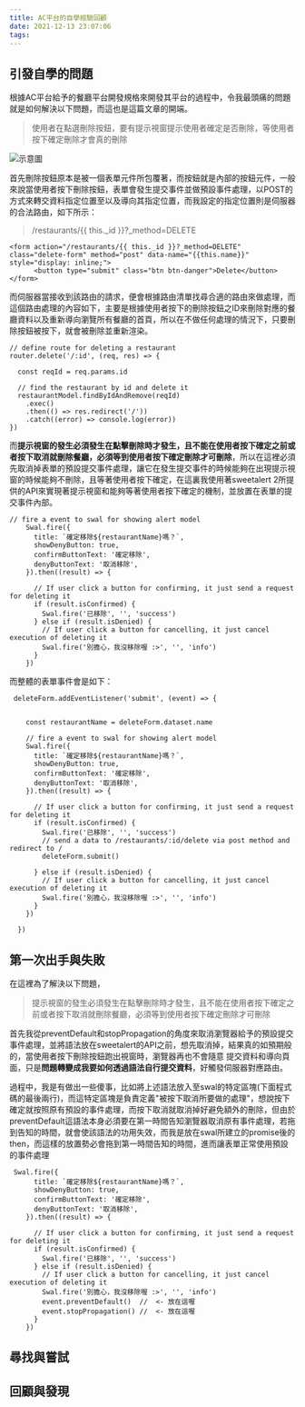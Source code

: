 ```yaml
---
title: AC平台的自學經驗回顧
date: 2021-12-13 23:07:06
tags:
---
```



## 引發自學的問題

根據AC平台給予的餐廳平台開發規格來開發其平台的過程中，令我最頭痛的問題就是如何解決以下問題，而這也是這篇文章的開端。
> 使用者在點選刪除按鈕，要有提示視窗提示使用者確定是否刪除，等使用者按下確定刪除才會真的刪除

![示意圖](https://res.cloudinary.com/dqfxgtyoi/image/upload/v1639406983/self-study-experience/example_weayrt.gif)

首先刪除按鈕原本是被一個表單元件所包覆著，而按鈕就是內部的按鈕元件，一般來說當使用者按下刪除按鈕，表單會發生提交事件並做預設事件處理，以POST的方式來轉交資料指定位置至以及導向其指定位置，而我設定的指定位置則是伺服器的合法路由，如下所示：

> /restaurants/{{ this._id }}?_method=DELETE

```
<form action="/restaurants/{{ this._id }}?_method=DELETE" class="delete-form" method="post" data-name="{{this.name}}" style="display: inline;">
      <button type="submit" class="btn btn-danger">Delete</button>
</form>
```

而伺服器當接收到該路由的請求，便會根據路由清單找尋合適的路由來做處理，而這個路由處理的內容如下，主要是根據使用者按下的刪除按鈕之ID來刪除對應的餐廳資料以及重新導向瀏覽所有餐廳的首頁，所以在不做任何處理的情況下，只要刪除按鈕被按下，就會被刪除並重新渲染。


```
// define route for deleting a restaurant
router.delete('/:id', (req, res) => {

  const reqId = req.params.id

  // find the restaurant by id and delete it
  restaurantModel.findByIdAndRemove(reqId)
    .exec()
    .then(() => res.redirect('/'))
    .catch((error) => console.log(error))
})
```

而**提示視窗的發生必須發生在點擊刪除時才發生，且不能在使用者按下確定之前或者按下取消就刪除餐廳，必須等到使用者按下確定刪除才可刪除**，所以在這裡必須先取消掉表單的預設提交事件處理，讓它在發生提交事件的時候能夠在出現提示視窗的時候能夠不刪除，且等著使用者按下確定，在這裏我使用著sweetalert 2所提供的API來實現著提示視窗和能夠等著使用者按下確定的機制，並放置在表單的提交事件內部。

```
// fire a event to swal for showing alert model
    Swal.fire({
      title: `確定移除${restaurantName}嗎？`,
      showDenyButton: true,
      confirmButtonText: '確定移除',
      denyButtonText: '取消移除',
    }).then((result) => {

      // If user click a button for confirming, it just send a request for deleting it
      if (result.isConfirmed) {
        Swal.fire('已移除', '', 'success')
      } else if (result.isDenied) {
        // If user click a button for cancelling, it just cancel execution of deleting it
        Swal.fire('別擔心，我沒移除喔 :>', '', 'info')
      }
    })
```

而整體的表單事件會是如下：
```
 deleteForm.addEventListener('submit', (event) => {


    const restaurantName = deleteForm.dataset.name

    // fire a event to swal for showing alert model
    Swal.fire({
      title: `確定移除${restaurantName}嗎？`,
      showDenyButton: true,
      confirmButtonText: '確定移除',
      denyButtonText: '取消移除',
    }).then((result) => {

      // If user click a button for confirming, it just send a request for deleting it
      if (result.isConfirmed) {
        Swal.fire('已移除', '', 'success')
        // send a data to /restaurants/:id/delete via post method and redirect to /
        deleteForm.submit()

      } else if (result.isDenied) {
        // If user click a button for cancelling, it just cancel execution of deleting it
        Swal.fire('別擔心，我沒移除喔 :>', '', 'info')
      }
    })

  })

```

## 第一次出手與失敗
在這裡為了解決以下問題，

>提示視窗的發生必須發生在點擊刪除時才發生，且不能在使用者按下確定之前或者按下取消就刪除餐廳，必須等到使用者按下確定刪除才可刪除

首先我從preventDefault和stopPropagation的角度來取消瀏覽器給予的預設提交事件處理，並將語法放在sweetalert的API之前，想先取消掉，結果真的如預期般的，當使用者按下刪除按鈕跑出視窗時，瀏覽器再也不會隨意
提交資料和導向頁面，只是**問題轉變成我要如何透過語法自行提交資料**，好觸發伺服器對應路由。

過程中，我是有做出一些傻事，比如將上述語法放入至swal的特定區塊(下面程式碼的最後兩行)，而這特定區塊是負責定義"被按下取消所要做的處理"，想說按下確定就按照原有預設的事件處理，而按下取消就取消掉好避免額外的刪除，但由於preventDefault這語法本身必須要在第一時間告知瀏覽器取消原有事件處理，若拖到告知的時間，就會使該語法的功用失效，而我是放在swal所建立的promise後的then，而這樣的放置勢必會拖到第一時間告知的時間，進而讓表單正常使用預設的事件處理

```
 Swal.fire({
      title: `確定移除${restaurantName}嗎？`,
      showDenyButton: true,
      confirmButtonText: '確定移除',
      denyButtonText: '取消移除',
    }).then((result) => {

      // If user click a button for confirming, it just send a request for deleting it
      if (result.isConfirmed) {
        Swal.fire('已移除', '', 'success')
      } else if (result.isDenied) {
        // If user click a button for cancelling, it just cancel execution of deleting it
        Swal.fire('別擔心，我沒移除喔 :>', '', 'info')
        event.preventDefault()  //  <- 放在這喔
        event.stopPropagation() //  <- 放在這喔
      }
    })
```
## 尋找與嘗試


## 回顧與發現